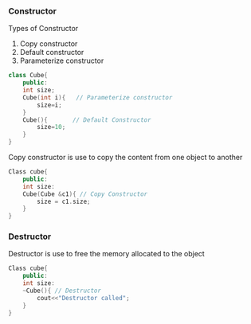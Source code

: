 ### Constructor

Types of Constructor

1. Copy constructor
2. Default constructor
3. Parameterize constructor

```cpp
class Cube{
    public:
    int size;
    Cube(int i){   // Parameterize constructor
        size=i;
    }
    Cube(){       // Default Constructor
        size=10;
    }
}
```

Copy constructor is use to copy the content from one object to another

```cpp
Class cube{
    public:
    int size:
    Cube(Cube &c1){ // Copy Constructor
        size = c1.size;
    }
}
```

### Destructor

Destructor is use to free the memory allocated to the object

```cpp
Class cube{
    public:
    int size:
    ~Cube(){ // Destructor
        cout<<"Destructor called";
    }
}
```

